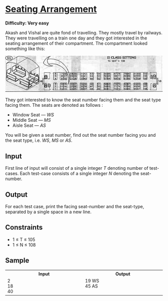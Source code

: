 # [Seating Arrangement](https://www.hackerearth.com/practice/basic-programming/input-output/basics-of-input-output/practice-problems/algorithm/seating-arrangement-1/)

**Difficulty: Very easy**

Akash and Vishal are quite fond of travelling. They mostly travel by railways. They were travelling on a train one day and they got interested in the seating arrangement of their compartment. The compartment looked something like this:

![Sitting](Sitting.jpg)

They got interested to know the seat number facing them and the seat type facing them. The seats are denoted as follows :

+ Window Seat &mdash; *WS*
+ Middle Seat &mdash; *MS*
+ Aisle Seat &mdash; *AS*

You will be given a seat number, find out the seat number facing you and the seat type, i.e. *WS*, *MS* or *AS*.

## Input

First line of input will consist of a single integer *T* denoting number of test-cases. Each test-case consists of a single integer *N* denoting the seat-number.

## Output

For each test case, print the facing seat-number and the seat-type, separated by a single space in a new line.

## Constraints

+ 1 &le; T &le; 105
+ 1 &le; N &le; 108

## Sample

<table>
	<tr>
		<th width="500">Input</th>
		<th width="500">Output</th>
	</tr>
	<tr>
		<td valign="top">
			2<br />
			18<br />
			40
		</td>
		<td valign="top">
			19 WS<br />
			45 AS
		</td>
	</tr>
</table>
